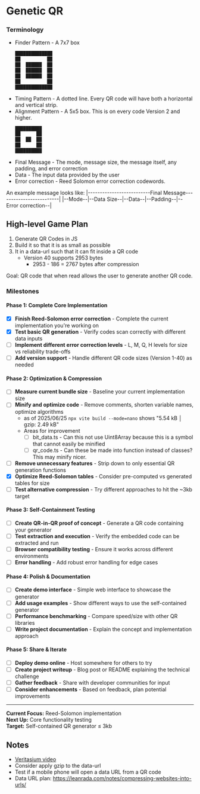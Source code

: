 # Genetic QR

### Terminology

- Finder Pattern - A 7x7 box
  ```sh
  ██████████████
  ██          ██
  ██  ██████  ██
  ██  ██████  ██
  ██  ██████  ██
  ██          ██
  ██████████████
  ```
- Timing Pattern - A dotted line. Every QR code will have both a horizontal and vertical strip.
- Alignment Pattern - A 5x5 box. This is on every code Version 2 and higher.
  ```sh
  ██████████
  ██      ██
  ██  ██  ██
  ██      ██
  ██████████
  ```
- Final Message - The mode, message size, the message itself, any padding, and error correction
- Data - The input data provided by the user
- Error correction - Reed Solomon error correction codewords.

An example message looks like:
|--------------------------Final Message-------------------------|
|--Mode--|--Data Size--|--Data--|--Padding--|--Error correction--|

## High-level Game Plan

1. Generate QR Codes in JS
2. Build it so that it is as small as possible
3. It in a data-url such that it can fit inside a QR code
   - Version 40 supports 2953 bytes
     - 2953 - 186 = 2767 bytes after compression

Goal: QR code that when read allows the user to generate another QR code.

### Milestones

#### **Phase 1: Complete Core Implementation**

- [x] **Finish Reed-Solomon error correction** - Complete the current implementation you're working on
- [x] **Test basic QR generation** - Verify codes scan correctly with different data inputs
- [ ] **Implement different error correction levels** - L, M, Q, H levels for size vs reliability trade-offs
- [ ] **Add version support** - Handle different QR code sizes (Version 1-40) as needed

#### **Phase 2: Optimization & Compression**

- [ ] **Measure current bundle size** - Baseline your current implementation size
- [ ] **Minify and optimize code** - Remove comments, shorten variable names, optimize algorithms
  - as of 2025/06/25 `npx vite build --mode=nano` shows "5.54 kB │ gzip: 2.49 kB"
  - Areas for improvement
    - [ ] bit_data.ts - Can this not use Uint8Array because this is a symbol that cannot easily be minified
    - [ ] qr_code.ts - Can these be made into function instead of classes? This may minify nicer.
- [ ] **Remove unnecessary features** - Strip down to only essential QR generation functions
- [x] **Optimize Reed-Solomon tables** - Consider pre-computed vs generated tables for size
- [ ] **Test alternative compression** - Try different approaches to hit the ~3kb target

#### **Phase 3: Self-Containment Testing**

- [ ] **Create QR-in-QR proof of concept** - Generate a QR code containing your generator
- [ ] **Test extraction and execution** - Verify the embedded code can be extracted and run
- [ ] **Browser compatibility testing** - Ensure it works across different environments
- [ ] **Error handling** - Add robust error handling for edge cases

#### **Phase 4: Polish & Documentation**

- [ ] **Create demo interface** - Simple web interface to showcase the generator
- [ ] **Add usage examples** - Show different ways to use the self-contained generator
- [ ] **Performance benchmarking** - Compare speed/size with other QR libraries
- [ ] **Write project documentation** - Explain the concept and implementation approach

#### **Phase 5: Share & Iterate**

- [ ] **Deploy demo online** - Host somewhere for others to try
- [ ] **Create project writeup** - Blog post or README explaining the technical challenge
- [ ] **Gather feedback** - Share with developer communities for input
- [ ] **Consider enhancements** - Based on feedback, plan potential improvements

---

**Current Focus:** Reed-Solomon implementation  
**Next Up:** Core functionality testing  
**Target:** Self-contained QR generator ≤ 3kb

## Notes

- [Veritasium video](https://youtu.be/w5ebcowAJD8)
- Consider apply gzip to the data-url
- Test if a mobile phone will open a data URL from a QR code
- Data URL plan: https://leanrada.com/notes/compressing-websites-into-urls/
